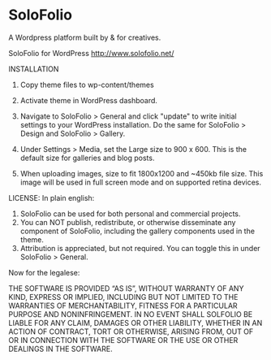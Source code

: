 SoloFolio
=========

A Wordpress platform built by &amp; for creatives.


SoloFolio for WordPress
http://www.solofolio.net/

INSTALLATION

1. Copy theme files to wp-content/themes

2. Activate theme in WordPress dashboard.

3. Navigate to SoloFolio > General and click "update" to write initial settings to your WordPress installation. Do the same for SoloFolio > Design and SoloFolio > Gallery.

4. Under Settings > Media, set the Large size to 900 x 600. This is the default size for galleries and blog posts.

5. When uploading images, size to fit 1800x1200 and ~450kb file size. This image will be used in full screen mode and on supported retina devices.


LICENSE:
In plain english:

1. SoloFolio can be used for both personal and commercial projects.
2. You can NOT publish, redistribute, or otherwise disseminate any component of SoloFolio, including the gallery components used in the theme.
3. Attribution is appreciated, but not required. You can toggle this in under SoloFolio > General.
 
Now for the legalese:

THE SOFTWARE IS PROVIDED “AS IS”, WITHOUT WARRANTY OF ANY KIND, EXPRESS OR IMPLIED, INCLUDING BUT NOT LIMITED TO THE WARRANTIES OF MERCHANTABILITY, FITNESS FOR A PARTICULAR PURPOSE AND NONINFRINGEMENT. IN NO EVENT SHALL SOLFOLIO BE LIABLE FOR ANY CLAIM, DAMAGES OR OTHER LIABILITY, WHETHER IN AN ACTION OF CONTRACT, TORT OR OTHERWISE, ARISING FROM, OUT OF OR IN CONNECTION WITH THE SOFTWARE OR THE USE OR OTHER DEALINGS IN THE SOFTWARE.